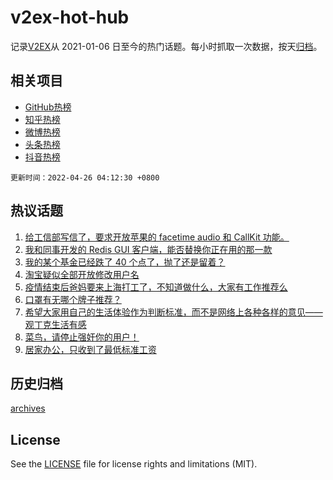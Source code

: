 # v2ex-hot-hub

 记录[V2EX](https://www.v2ex.com/)从 2021-01-06 日至今的热门话题。每小时抓取一次数据，按天[归档](archives)。
 
 ## 相关项目

- [GitHub热榜](https://github.com/lonnyzhang423/github-hot-hub)
- [知乎热榜](https://github.com/lonnyzhang423/zhihu-hot-hub)
- [微博热榜](https://github.com/lonnyzhang423/weibo-hot-hub)
- [头条热榜](https://github.com/lonnyzhang423/toutiao-hot-hub)
- [抖音热榜](https://github.com/lonnyzhang423/douyin-hot-hub)


 `更新时间：2022-04-26 04:12:30 +0800`

## 热议话题

1. [给工信部写信了，要求开放苹果的 facetime audio 和 CallKit 功能。](https://www.v2ex.com/t/849140)
1. [我和同事开发的 Redis GUI 客户端，能否替换你正在用的那一款](https://www.v2ex.com/t/849043)
1. [我的某个基金已经跌了 40 个点了，抛了还是留着？](https://www.v2ex.com/t/849073)
1. [淘宝疑似全部开放修改用户名](https://www.v2ex.com/t/849042)
1. [疫情结束后爸妈要来上海打工了，不知道做什么，大家有工作推荐么](https://www.v2ex.com/t/849092)
1. [口罩有无哪个牌子推荐？](https://www.v2ex.com/t/849041)
1. [希望大家用自己的生活体验作为判断标准，而不是网络上各种各样的意见——观丁克生活有感](https://www.v2ex.com/t/849142)
1. [菜鸟，请停止强奸你的用户！](https://www.v2ex.com/t/849216)
1. [居家办公，只收到了最低标准工资](https://www.v2ex.com/t/849152)

## 历史归档

[archives](archives)

## License

See the [LICENSE](LICENSE) file for license rights and limitations (MIT).
